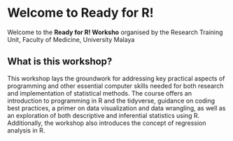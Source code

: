 # **Welcome to Ready for R!**

Welcome to the **Ready for R! Worksho** organised by the Research Training Unit, Faculty of Medicine, University Malaya


## **What is this workshop?**

This workshop lays the groundwork for addressing key practical aspects of programming and other essential computer skills needed for both research and implementation of statistical methods. The course offers an introduction to programming in R and the tidyverse, guidance on coding best practices, a primer on data visualization and data wrangling, as well as an exploration of both descriptive and inferential statistics using R. Additionally, the workshop also introduces the concept of regression analysis in R.
